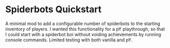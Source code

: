 # Spiderbots Quickstart

A minimal mod to add a configurable number of spiderbots to the starting inventory of players.
I wanted this functionality for a pY playthrough, so that I could start with a spiderbot boi without voiding achievements by running console commands.
Limited testing with both vanilla and pY.
